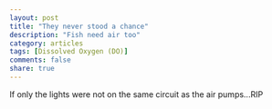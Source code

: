 ```yaml
---
layout: post
title: "They never stood a chance"
description: "Fish need air too"
category: articles
tags: [Dissolved Oxygen (DO)]
comments: false
share: true
---
```


If only the lights were not on the same circuit as the air pumps...RIP
